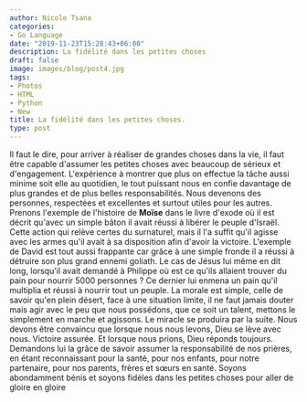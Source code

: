 ```yaml
---
author: Nicole Tsana
categories:
- Go Language
date: "2019-11-23T15:28:43+06:00"
description: La fidélité dans les petites choses
draft: false
image: images/blog/post4.jpg
tags:
- Photos
- HTML
- Python
- New
title: La fidélité dans les petites choses.
type: post
---
```


Il faut le dire, pour arriver à réaliser de grandes choses dans la vie, il faut être capable d'assumer les
petites choses avec beaucoup de sérieux et d'engagement.
L'expérience à montrer que plus on effectue la tâche aussi minime soit elle au quotidien, le tout puissant
nous en confie davantage de plus grandes et de plus belles responsabilités.
Nous devenons des personnes, respectées et excellentes et surtout utiles pour les autres. Prenons
l'exemple de l'histoire de **Moïse** dans le livre d'exode où il est décrit qu'avec un simple bâton il avait réussi à
libérer le peuple d'Israël.
Cette action qui relève certes du surnaturel, mais il l'a suffit qu'il agisse avec les armes qu'il avait à sa
disposition afin d'avoir la victoire.  L'exemple de David est tout aussi frappante car grâce à une simple
fronde il a réussi à détruire son plus grand ennemi goliath.
Le cas de Jésus lui même en dit long, lorsqu'il avait demandé à Philippe où est ce qu'ils allaient trouver
du pain pour nourrir 5000 personnes ? Ce dernier lui enmena un pain qu'il multiplia et réussi à nourrir tout un
peuple.
La morale est simple, celle de savoir qu'en plein désert, face à une situation limite, il ne faut jamais douter
mais agir avec le peu que nous possédons, que ce soit un talent, mettons le simplement en marche et
agissons. 
Le miracle se produira par la suite. Nous devons être convaincu que lorsque nous nous levons, Dieu se
lève avec nous. Victoire assurée. Et lorsque nous prions, Dieu réponds toujours. Demandons lui la grâce de
savoir assumer la responsabilité de nos prières, en étant reconnaissant pour la santé, pour nos enfants, pour
notre partenaire, pour nos parents, frères et sœurs en santé. Soyons abondamment bénis et soyons fidèles
dans les petites choses pour aller de gloire en gloire
